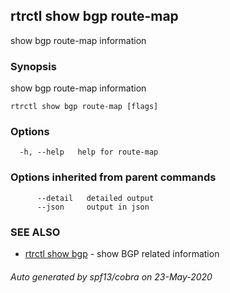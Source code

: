 ## rtrctl show bgp route-map

show bgp route-map information

### Synopsis


show bgp route-map information

```
rtrctl show bgp route-map [flags]
```

### Options

```
  -h, --help   help for route-map
```

### Options inherited from parent commands

```
      --detail   detailed output
      --json     output in json
```

### SEE ALSO
* [rtrctl show bgp](rtrctl_show_bgp.md)	 - show BGP related information

###### Auto generated by spf13/cobra on 23-May-2020

